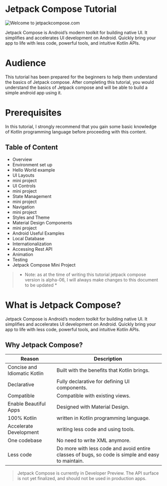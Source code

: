 # Jetpack Compose Tutorial

![Welcome to jetpackcompose.com](https://miro.medium.com/max/1400/1*2v6zotc8p-bt9oX2mI0vkQ.png)

Jetpack Compose is Android’s modern toolkit for building native UI. It simplifies and accelerates UI development on Android. Quickly bring your app to life with less code, powerful tools, and intuitive Kotlin APIs.
# Audience
This tutorial has been prepared for the beginners to help them understand the basics of Jetpack compose. After completing this tutorial, you would understand the basics of Jetpack compose and will be able to build a simple android app using it.
# Prerequisites
In this tutorial, I strongly recommend that you gain some basic knowledge of Kotlin programming language before proceeding with this content.
## Table of Content
- Overview
- Environment set up
- Hello World example
- UI Layouts
- mini project
- UI Controls
- mini project
- State Management
- mini project
- Navigation
- mini project
- Styles and Theme
- Material Design Components
- mini project
- Android Useful Examples
- Local Database
- Internationalization
- Accessing Rest API
- Animation
- Testing
- Jetpack Compose Mini Project
> * Note: as at the time of writing this tutorial jetpack compose version is alpha-06, I will always make changes to this document to be updated * 

# What is Jetpack Compose?
Jetpack Compose is Android’s modern toolkit for building native UI. It simplifies and accelerates UI development on Android. Quickly bring your app to life with less code, powerful tools, and intuitive Kotlin APIs.

## Why Jetpack Compose?

| Reason | Description |
| ------ | ----------- |
| Concise and Idiomatic Kotlin   | Built with the benefits that Kotlin brings. |
| Declarative | Fully declarative for defining UI components. |
| Compatible    |  Compatible with existing views. |
| Enable Beautiful Apps    | Designed with Material Design. |
| 100% Kotlin    |  written in Kotlin programming language. |
| Accelerate Development    | writing less code and using tools. |
| One codebase    |  No need to write XML anymore. |
| Less code    | Do more with less code and avoid entire classes of bugs, so code is simple and easy to maintain. |

> Jetpack Compose is currently in Developer Preview. The API surface is not yet finalized, and should not be used in production apps.

